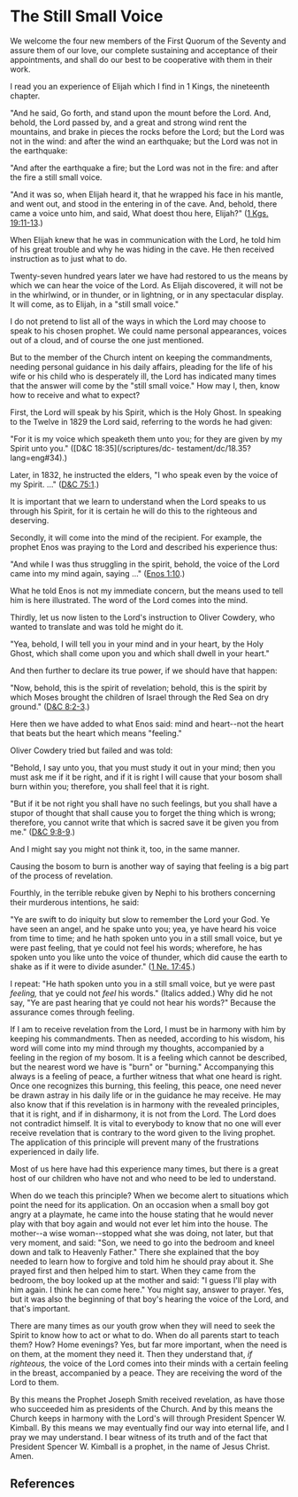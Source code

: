 # The Still Small Voice

We welcome the four new members of the First Quorum of the Seventy and assure
them of our love, our complete sustaining and acceptance of their
appointments, and shall do our best to be cooperative with them in their work.

I read you an experience of Elijah which I find in 1 Kings, the nineteenth
chapter.

"And he said, Go forth, and stand upon the mount before the Lord. And, behold,
the Lord passed by, and a great and strong wind rent the mountains, and brake
in pieces the rocks before the Lord; but the Lord was not in the wind: and
after the wind an earthquake; but the Lord was not in the earthquake:

"And after the earthquake a fire; but the Lord was not in the fire: and after
the fire a still small voice.

"And it was so, when Elijah heard it, that he wrapped his face in his mantle,
and went out, and stood in the entering in of the cave. And, behold, there
came a voice unto him, and said, What doest thou here, Elijah?" ([1 Kgs.
19:11-13](/scriptures/ot/1-kgs/19.11-13?lang=eng#10).)

When Elijah knew that he was in communication with the Lord, he told him of
his great trouble and why he was hiding in the cave. He then received
instruction as to just what to do.

Twenty-seven hundred years later we have had restored to us the means by which
we can hear the voice of the Lord. As Elijah discovered, it will not be in the
whirlwind, or in thunder, or in lightning, or in any spectacular display. It
will come, as to Elijah, in a "still small voice."

I do not pretend to list all of the ways in which the Lord may choose to speak
to his chosen prophet. We could name personal appearances, voices out of a
cloud, and of course the one just mentioned.

But to the member of the Church intent on keeping the commandments, needing
personal guidance in his daily affairs, pleading for the life of his wife or
his child who is desperately ill, the Lord has indicated many times that the
answer will come by the "still small voice." How may I, then, know how to
receive and what to expect?

First, the Lord will speak by his Spirit, which is the Holy Ghost. In speaking
to the Twelve in 1829 the Lord said, referring to the words he had given:

"For it is my voice which speaketh them unto you; for they are given by my
Spirit unto you." ([D&amp;C 18:35](/scriptures/dc-
testament/dc/18.35?lang=eng#34).)

Later, in 1832, he instructed the elders, "I who speak even by the voice of my
Spirit. ..." ([D&amp;C 75:1](/scriptures/dc-testament/dc/75.1?lang=eng#0).)

It is important that we learn to understand when the Lord speaks to us through
his Spirit, for it is certain he will do this to the righteous and deserving.

Secondly, it will come into the mind of the recipient. For example, the
prophet Enos was praying to the Lord and described his experience thus:

"And while I was thus struggling in the spirit, behold, the voice of the Lord
came into my mind again, saying ..." ([Enos
1:10](/scriptures/bofm/enos/1.10?lang=eng#9).)

What he told Enos is not my immediate concern, but the means used to tell him
is here illustrated. The word of the Lord comes into the mind.

Thirdly, let us now listen to the Lord's instruction to Oliver Cowdery, who
wanted to translate and was told he might do it.

"Yea, behold, I will tell you in your mind and in your heart, by the Holy
Ghost, which shall come upon you and which shall dwell in your heart."

And then further to declare its true power, if we should have that happen:

"Now, behold, this is the spirit of revelation; behold, this is the spirit by
which Moses brought the children of Israel through the Red Sea on dry ground."
([D&amp;C 8:2-3](/scriptures/dc-testament/dc/8.2-3?lang=eng#1).)

Here then we have added to what Enos said: mind and heart--not the heart that
beats but the heart which means "feeling."

Oliver Cowdery tried but failed and was told:

"Behold, I say unto you, that you must study it out in your mind; then you
must ask me if it be right, and if it is right I will cause that your bosom
shall burn within you; therefore, you shall feel that it is right.

"But if it be not right you shall have no such feelings, but you shall have a
stupor of thought that shall cause you to forget the thing which is wrong;
therefore, you cannot write that which is sacred save it be given you from
me." ([D&amp;C 9:8-9](/scriptures/dc-testament/dc/9.8-9?lang=eng#7).)

And I might say you might not think it, too, in the same manner.

Causing the bosom to burn is another way of saying that feeling is a big part
of the process of revelation.

Fourthly, in the terrible rebuke given by Nephi to his brothers concerning
their murderous intentions, he said:

"Ye are swift to do iniquity but slow to remember the Lord your God. Ye have
seen an angel, and he spake unto you; yea, ye have heard his voice from time
to time; and he hath spoken unto you in a still small voice, but ye were past
feeling, that ye could not feel his words; wherefore, he has spoken unto you
like unto the voice of thunder, which did cause the earth to shake as if it
were to divide asunder." ([1 Ne.
17:45](/scriptures/bofm/1-ne/17.45?lang=eng#44).)

I repeat: "He hath spoken unto you in a still small voice, but ye were past
_feeling,_ that ye could not _feel_ his words." (Italics added.) Why did he
not say, "Ye are past hearing that ye could not hear his words?" Because the
assurance comes through feeling.

If I am to receive revelation from the Lord, I must be in harmony with him by
keeping his commandments. Then as needed, according to his wisdom, his word
will come into my mind through my thoughts, accompanied by a feeling in the
region of my bosom. It is a feeling which cannot be described, but the nearest
word we have is "burn" or "burning." Accompanying this always is a feeling of
peace, a further witness that what one heard is right. Once one recognizes
this burning, this feeling, this peace, one need never be drawn astray in his
daily life or in the guidance he may receive. He may also know that if this
revelation is in harmony with the revealed principles, that it is right, and
if in disharmony, it is not from the Lord. The Lord does not contradict
himself. It is vital to everybody to know that no one will ever receive
revelation that is contrary to the word given to the living prophet. The
application of this principle will prevent many of the frustrations
experienced in daily life.

Most of us here have had this experience many times, but there is a great host
of our children who have not and who need to be led to understand.

When do we teach this principle? When we become alert to situations which
point the need for its application. On an occasion when a small boy got angry
at a playmate, he came into the house stating that he would never play with
that boy again and would not ever let him into the house. The mother--a wise
woman--stopped what she was doing, not later, but that very moment, and said:
"Son, we need to go into the bedroom and kneel down and talk to Heavenly
Father." There she explained that the boy needed to learn how to forgive and
told him he should pray about it. She prayed first and then helped him to
start. When they came from the bedroom, the boy looked up at the mother and
said: "I guess I'll play with him again. I think he can come here." You might
say, answer to prayer. Yes, but it was also the beginning of that boy's
hearing the voice of the Lord, and that's important.

There are many times as our youth grow when they will need to seek the Spirit
to know how to act or what to do. When do all parents start to teach them?
How? Home evenings? Yes, but far more important, when the need is on them, at
the moment they need it. Then they understand that, _if righteous,_ the voice
of the Lord comes into their minds with a certain feeling in the breast,
accompanied by a peace. They are receiving the word of the Lord to them.

By this means the Prophet Joseph Smith received revelation, as have those who
succeeded him as presidents of the Church. And by this means the Church keeps
in harmony with the Lord's will through President Spencer W. Kimball. By this
means we may eventually find our way into eternal life, and I pray we may
understand. I bear witness of its truth and of the fact that President Spencer
W. Kimball is a prophet, in the name of Jesus Christ. Amen.

## References

